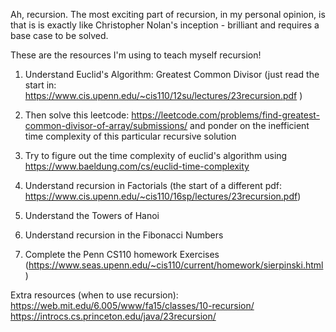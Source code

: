 Ah, recursion. 
The most exciting part of recursion, in my personal opinion, is that is is exactly like Christopher Nolan's inception - brilliant and requires a base case to be solved.

These are the resources I'm using to teach myself recursion! 

1. Understand Euclid's Algorithm: Greatest Common Divisor (just read the start in: https://www.cis.upenn.edu/~cis110/12su/lectures/23recursion.pdf )
2. Then solve this leetcode: https://leetcode.com/problems/find-greatest-common-divisor-of-array/submissions/ and ponder on the inefficient time complexity of this particular recursive solution
3. Try to figure out the time complexity of euclid's algorithm using https://www.baeldung.com/cs/euclid-time-complexity

4. Understand recursion in Factorials (the start of a different pdf: https://www.cis.upenn.edu/~cis110/16sp/lectures/23recursion.pdf)

5. Understand the Towers of Hanoi

6. Understand recursion in the Fibonacci Numbers
7. Complete the Penn CS110 homework Exercises (https://www.seas.upenn.edu/~cis110/current/homework/sierpinski.html)


Extra resources (when to use recursion):
https://web.mit.edu/6.005/www/fa15/classes/10-recursion/
https://introcs.cs.princeton.edu/java/23recursion/
